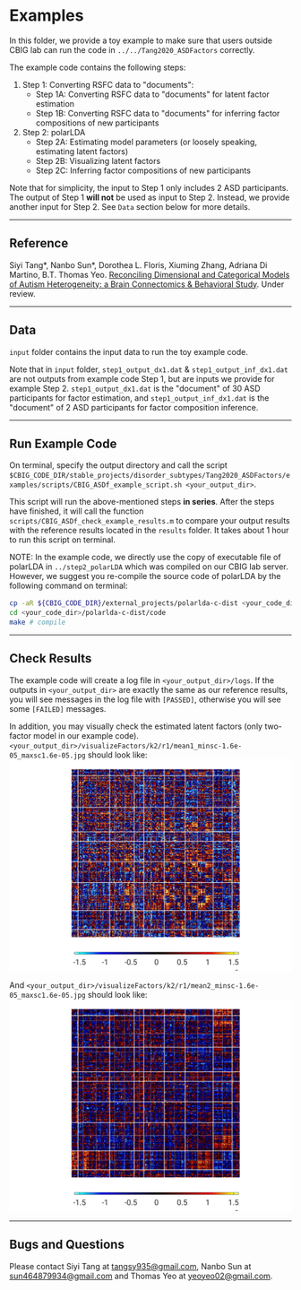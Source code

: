 # Examples
In this folder, we provide a toy example to make sure that users outside CBIG lab can run the code in `../../Tang2020_ASDFactors` correctly.

The example code contains the following steps:
1. Step 1: Converting RSFC data to "documents":
	* Step 1A: Converting RSFC data to "documents" for latent factor estimation
	* Step 1B: Converting RSFC data to "documents" for inferring factor compositions of new participants
2. Step 2: polarLDA
	* Step 2A: Estimating model parameters (or loosely speaking, estimating latent factors)
	* Step 2B: Visualizing latent factors
	* Step 2C: Inferring factor compositions of new participants

Note that for simplicity, the input to Step 1 only includes 2 ASD participants. The output of Step 1 **will not** be used as input to Step 2. Instead, we provide another input for Step 2. See `Data` section below for more details.

----

## Reference
Siyi Tang*, Nanbo Sun*, Dorothea L. Floris, Xiuming Zhang, Adriana Di Martino, B.T. Thomas Yeo. [Reconciling Dimensional and Categorical Models of Autism Heterogeneity: a Brain Connectomics & Behavioral Study](https://doi.org/10.1101/692772). Under review.

----

## Data
`input` folder contains the input data to run the toy example code. 

Note that in `input` folder, `step1_output_dx1.dat` & `step1_output_inf_dx1.dat` are not outputs from example code Step 1, but are inputs we provide for example Step 2. `step1_output_dx1.dat` is the "document" of 30 ASD participants for factor estimation, and `step1_output_inf_dx1.dat` is the "document" of 2 ASD participants for factor composition inference. 

----

## Run Example Code
On terminal, specify the output directory and call the script `$CBIG_CODE_DIR/stable_projects/disorder_subtypes/Tang2020_ASDFactors/examples/scripts/CBIG_ASDf_example_script.sh <your_output_dir>`.

This script will run the above-mentioned steps **in series**. After the steps have finished, it will call the function `scripts/CBIG_ASDf_check_example_results.m` to compare your output results with the reference results located in the `results` folder. It takes about 1 hour to run this script on terminal.

NOTE: In the example code, we directly use the copy of executable file of polarLDA in `../step2_polarLDA` which was compiled on our CBIG lab server. However, we suggest you re-compile the source code of polarLDA by the following command on terminal:
```bash
cp -aR ${CBIG_CODE_DIR}/external_projects/polarlda-c-dist <your_code_dir> # copy to your own code directory
cd <your_code_dir>/polarlda-c-dist/code
make # compile
```

----
## Check Results
The example code will create a log file in `<your_output_dir>/logs`. If the outputs in `<your_output_dir>` are exactly the same as our reference results, you will see messages in the log file with `[PASSED]`, otherwise you will see some `[FAILED]` messages.

In addition, you may visually check the estimated latent factors (only two-factor model in our example code). `<your_output_dir>/visualizeFactors/k2/r1/mean1_minsc-1.6e-05_maxsc1.6e-05.jpg` should look like:
![Hypo/hyper RSFC patterns of 1st factor](results/visualizeFactors/k2/r1/mean1_minsc-1.6e-05_maxsc1.6e-05.jpg)

And `<your_output_dir>/visualizeFactors/k2/r1/mean2_minsc-1.6e-05_maxsc1.6e-05.jpg` should look like:
![Hypo/hyper RSFC patterns of 2nd factor](results/visualizeFactors/k2/r1/mean2_minsc-1.6e-05_maxsc1.6e-05.jpg)

----
## Bugs and Questions
Please contact Siyi Tang at tangsy935@gmail.com, Nanbo Sun at sun464879934@gmail.com and Thomas Yeo at yeoyeo02@gmail.com.

